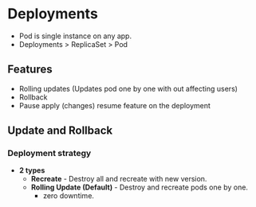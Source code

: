 # Deployments
- Pod is single instance on any app.
- Deployments > ReplicaSet > Pod

## Features
- Rolling updates (Updates pod one by one with out affecting users)
- Rollback
- Pause apply (changes) resume feature on the deployment


## Update and Rollback
### Deployment strategy
- __2 types__
  - __Recreate__ - Destroy all and recreate with new version.
  - __Rolling Update (Default)__ - Destroy and recreate pods one by one.
    - zero downtime. 
